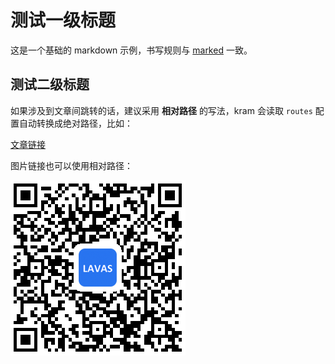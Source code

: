 # 测试一级标题

这是一个基础的 markdown 示例，书写规则与 [marked](https://github.com/markedjs/marked) 一致。

## 测试二级标题

如果涉及到文章间跳转的话，建议采用 **相对路径** 的写法，kram 会读取 `routes` 配置自动转换成绝对路径，比如：

[文章链接](./sub/sub.md)

图片链接也可以使用相对路径：

![图片](./images/qq.png)
